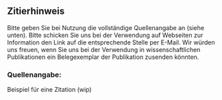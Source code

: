 ## Zitierhinweis

Bitte geben Sie bei Nutzung die vollständige Quellenangabe an (siehe unten). Bitte schicken Sie uns bei der Verwendung auf Webseiten zur Information den Link auf die entsprechende Stelle per E-Mail. Wir würden uns freuen, wenn Sie uns bei der Verwendung in wissenschaftlichen Publikationen ein Belegexemplar der Publikation zusenden könnten.

### Quellenangabe:

Beispiel für eine Zitation (wip)

